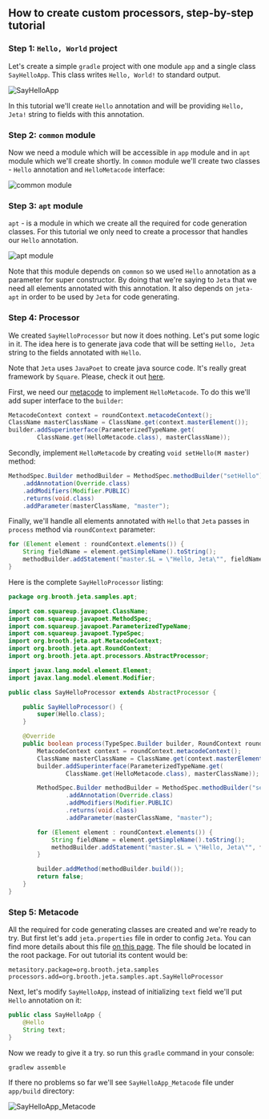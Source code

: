 How to create custom processors, step-by-step tutorial
------

### Step 1: `Hello, World` project

Let's create a simple `gradle` project with one module `app` and a single class `SayHelloApp`. This class writes `Hello, World!` to standard output.

![SayHelloApp](http://i.imgur.com/pMyJ0Cx.png)

In this tutorial we'll create `Hello` annotation and will be providing `Hello, Jeta!` string to fields with this annotation.

### Step 2: `common` module

Now we need a module which will be accessible in `app` module and in `apt` module which we'll create shortly. In `common` module we'll create two classes - `Hello` annotation and `HelloMetacode` interface:

![common module](http://i.imgur.com/Yxn9bZn.png)

### Step 3: `apt` module

`apt` - is a module in which we create all the required for code generation classes. For this tutorial we only need to create a processor that handles our `Hello` annotation.

![apt module](http://i.imgur.com/NWTCdq2.png)

Note that this module depends on `common` so we used `Hello` annotation as a parameter for super constructor. By doing that we're saying to `Jeta` that we need all elements annotated with this annotation. It also depends on `jeta-apt` in order to be used by `Jeta` for code generating.

### Step 4: Processor

We created `SayHelloProcessor` but now it does nothing. Let's put some logic in it. The idea here is to generate java code that will be setting `Hello, Jeta` string to the fields annotated with `Hello`.

Note that `Jeta` uses `JavaPoet` to create java source code. It's really great framework by `Square`.  Please, check it out [here](https://github.com/square/javapoet).

First, we need our [metacode](http://jeta.brooth.org/guide/at-runtime.html) to implement `HelloMetacode`. To do this we'll add super interface to the `builder`:

```java
MetacodeContext context = roundContext.metacodeContext();
ClassName masterClassName = ClassName.get(context.masterElement());
builder.addSuperinterface(ParameterizedTypeName.get(
        ClassName.get(HelloMetacode.class), masterClassName));
```

Secondly, implement `HelloMetacode` by creating `void setHello(M master)` method:

```java
MethodSpec.Builder methodBuilder = MethodSpec.methodBuilder("setHello")
    .addAnnotation(Override.class)
    .addModifiers(Modifier.PUBLIC)
    .returns(void.class)
    .addParameter(masterClassName, "master");
```

Finally, we'll handle all elements annotated with `Hello` that `Jeta` passes in `process` method via `roundContext` parameter:

```java
for (Element element : roundContext.elements()) {
    String fieldName = element.getSimpleName().toString();
    methodBuilder.addStatement("master.$L = \"Hello, Jeta\"", fieldName);
}
```

Here is the complete `SayHelloProcessor` listing:

```java
package org.brooth.jeta.samples.apt;

import com.squareup.javapoet.ClassName;
import com.squareup.javapoet.MethodSpec;
import com.squareup.javapoet.ParameterizedTypeName;
import com.squareup.javapoet.TypeSpec;
import org.brooth.jeta.apt.MetacodeContext;
import org.brooth.jeta.apt.RoundContext;
import org.brooth.jeta.apt.processors.AbstractProcessor;

import javax.lang.model.element.Element;
import javax.lang.model.element.Modifier;

public class SayHelloProcessor extends AbstractProcessor {

    public SayHelloProcessor() {
        super(Hello.class);
    }

    @Override
    public boolean process(TypeSpec.Builder builder, RoundContext roundContext) {
        MetacodeContext context = roundContext.metacodeContext();
        ClassName masterClassName = ClassName.get(context.masterElement());
        builder.addSuperinterface(ParameterizedTypeName.get(
                ClassName.get(HelloMetacode.class), masterClassName));

        MethodSpec.Builder methodBuilder = MethodSpec.methodBuilder("setHello")
                .addAnnotation(Override.class)
                .addModifiers(Modifier.PUBLIC)
                .returns(void.class)
                .addParameter(masterClassName, "master");

        for (Element element : roundContext.elements()) {
            String fieldName = element.getSimpleName().toString();
            methodBuilder.addStatement("master.$L = \"Hello, Jeta\"", fieldName);
        }

        builder.addMethod(methodBuilder.build());
        return false;
    }
}
```

### Step 5: Metacode

All the required for code generating classes are created and we're ready to try. But first let's add `jeta.properties` file in order to config `Jeta`. You can find more details about this file [on this page](http://jeta.brooth.org/guide/config.html). The file should be located in the root package. For out tutorial its content would be:

```properties
metasitory.package=org.brooth.jeta.samples
processors.add=org.brooth.jeta.samples.apt.SayHelloProcessor
```

Next, let's modify `SayHelloApp`, instead of initializing `text` field we'll put `Hello` annotation on it:

 ```java
public class SayHelloApp {
     @Hello
     String text;
}
 ```

 Now we ready to give it a try. so run this `gradle` command in your console:

 ```
 gradlew assemble
 ```

 If there no problems so far we'll see `SayHelloApp_Metacode` file under `app/build` directory:

 ![SayHelloApp_Metacode](http://i.imgur.com/29RFLyL.png)
